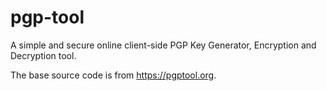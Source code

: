 # pgp-tool
A simple and secure online client-side PGP Key Generator, Encryption and Decryption tool.

The base source code is from https://pgptool.org.
